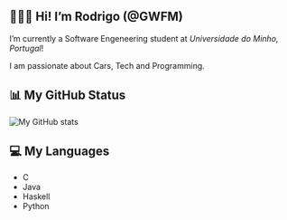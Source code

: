 ## 👨🏼‍🎓 Hi! I’m Rodrigo (@GWFM)

I’m currently a Software Engeneering student at _Universidade do Minho, Portugal_!

I am passionate about Cars, Tech and Programming.

## 📊 My GitHub Status

![My GitHub stats](https://github-readme-stats.vercel.app/api?username=GWFM&count_private=true&show_icons=true&theme=synthwave&hide=contribs&hide_border=true)

## 💻 My Languages

- C
- Java
- Haskell
- Python
